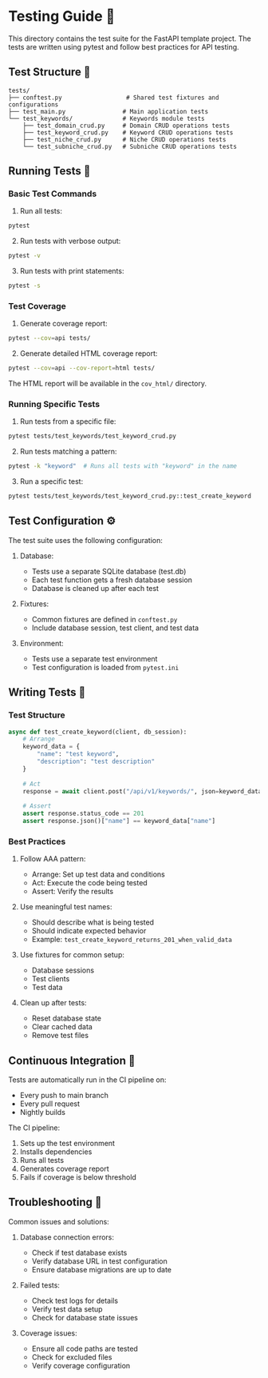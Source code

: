 # Testing Guide 🧪

This directory contains the test suite for the FastAPI template project. The tests are written using pytest and follow best practices for API testing.

## Test Structure 📁

```
tests/
├── conftest.py                  # Shared test fixtures and configurations
├── test_main.py                # Main application tests
└── test_keywords/              # Keywords module tests
    ├── test_domain_crud.py     # Domain CRUD operations tests
    ├── test_keyword_crud.py    # Keyword CRUD operations tests
    ├── test_niche_crud.py      # Niche CRUD operations tests
    └── test_subniche_crud.py   # Subniche CRUD operations tests
```

## Running Tests 🚀

### Basic Test Commands

1. Run all tests:
```bash
pytest
```

2. Run tests with verbose output:
```bash
pytest -v
```

3. Run tests with print statements:
```bash
pytest -s
```

### Test Coverage

1. Generate coverage report:
```bash
pytest --cov=api tests/
```

2. Generate detailed HTML coverage report:
```bash
pytest --cov=api --cov-report=html tests/
```
The HTML report will be available in the `cov_html/` directory.

### Running Specific Tests

1. Run tests from a specific file:
```bash
pytest tests/test_keywords/test_keyword_crud.py
```

2. Run tests matching a pattern:
```bash
pytest -k "keyword"  # Runs all tests with "keyword" in the name
```

3. Run a specific test:
```bash
pytest tests/test_keywords/test_keyword_crud.py::test_create_keyword
```

## Test Configuration ⚙️

The test suite uses the following configuration:

1. Database:
   - Tests use a separate SQLite database (test.db)
   - Each test function gets a fresh database session
   - Database is cleaned up after each test

2. Fixtures:
   - Common fixtures are defined in `conftest.py`
   - Include database session, test client, and test data

3. Environment:
   - Tests use a separate test environment
   - Test configuration is loaded from `pytest.ini`

## Writing Tests 📝

### Test Structure

```python
async def test_create_keyword(client, db_session):
    # Arrange
    keyword_data = {
        "name": "test keyword",
        "description": "test description"
    }
    
    # Act
    response = await client.post("/api/v1/keywords/", json=keyword_data)
    
    # Assert
    assert response.status_code == 201
    assert response.json()["name"] == keyword_data["name"]
```

### Best Practices

1. Follow AAA pattern:
   - Arrange: Set up test data and conditions
   - Act: Execute the code being tested
   - Assert: Verify the results

2. Use meaningful test names:
   - Should describe what is being tested
   - Should indicate expected behavior
   - Example: `test_create_keyword_returns_201_when_valid_data`

3. Use fixtures for common setup:
   - Database sessions
   - Test clients
   - Test data

4. Clean up after tests:
   - Reset database state
   - Clear cached data
   - Remove test files

## Continuous Integration 🔄

Tests are automatically run in the CI pipeline on:
- Every push to main branch
- Every pull request
- Nightly builds

The CI pipeline:
1. Sets up the test environment
2. Installs dependencies
3. Runs all tests
4. Generates coverage report
5. Fails if coverage is below threshold

## Troubleshooting 🔧

Common issues and solutions:

1. Database connection errors:
   - Check if test database exists
   - Verify database URL in test configuration
   - Ensure database migrations are up to date

2. Failed tests:
   - Check test logs for details
   - Verify test data setup
   - Check for database state issues

3. Coverage issues:
   - Ensure all code paths are tested
   - Check for excluded files
   - Verify coverage configuration 